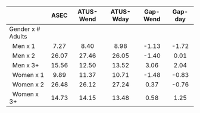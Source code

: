 
|                      |         ASEC |    ATUS-Wend |    ATUS-Wday |     Gap-Wend |      Gap-day |
| -------------------- | :----------: | :----------: | :----------: | :----------: | :----------: |
| Gender x # Adults    |              |              |              |              |              |
| &nbsp;&nbsp;Men x 1  |         7.27 |         8.40 |         8.98 |        -1.13 |        -1.72 |
| &nbsp;&nbsp;Men x 2  |        26.07 |        27.46 |        26.05 |        -1.40 |         0.01 |
| &nbsp;&nbsp;Men x 3+ |        15.56 |        12.50 |        13.52 |         3.06 |         2.04 |
| &nbsp;&nbsp;Women x 1 |         9.89 |        11.37 |        10.71 |        -1.48 |        -0.83 |
| &nbsp;&nbsp;Women x 2 |        26.48 |        26.12 |        27.24 |         0.37 |        -0.76 |
| &nbsp;&nbsp;Women x 3+ |        14.73 |        14.15 |        13.48 |         0.58 |         1.25 |

